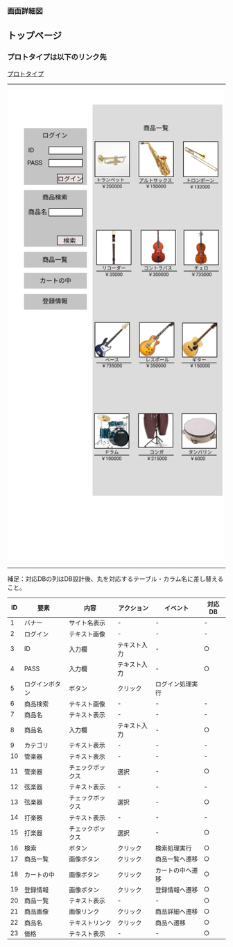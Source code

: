 ### 画面詳細図
## トップページ
### プロトタイプは以下のリンク先
[プロトタイプ](https://www.figma.com/file/Y14hKL8ZBhtQlYH31bjgki/Untitled?node-id=1%3A2)
*****
<img src="../img/toppage.png" width="500">

*****
補足：対応DBの列はDB設計後、丸を対応するテーブル・カラム名に差し替えること。

| ID | 要素 | 内容 | アクション | イベント | 対応DB |
|----|-----|------|-----------|----------|-------|
|1   |バナー|サイト名表示|-    |-          |-     |
|2   |ログイン|テキスト画像|-    |-        |-       | 
|3   |ID|入力欄|テキスト入力|-    |○    |
|4   |PASS|入力欄|テキスト入力|-   |○    |
|5   |ログインボタン|ボタン|クリック|ログイン処理実行|    |
|6   |商品検索|テキスト画像|-   |-    |-    |
|7   |商品名|テキスト表示|-   |-    |-    |
|8   |商品名|入力欄|テキスト入力|-    |○   |
|9   |カテゴリ|テキスト表示|-    |-     |-    |
|10  |管楽器|テキスト表示|-   |-    |-    |
|11  |管楽器|チェックボックス|選択|-    |○   |
|12  |弦楽器|テキスト表示|-   |-    |-    |
|13  |弦楽器|チェックボックス|選択|-    |○   |
|14  |打楽器|テキスト表示|-    |-    |-    |
|15  |打楽器|チェックボックス|選択|-    |○    |
|16  |検索|ボタン|クリック|検索処理実行|○    |
|17  |商品一覧|画像ボタン|クリック|商品一覧へ遷移|○   |
|18  |カートの中|画像ボタン|クリック|カートの中へ遷移|○   |
|19  |登録情報|画像ボタン|クリック|登録情報へ遷移|○   |
|20  |商品一覧|テキスト表示|-    |-    |○    |
|21  |商品画像|画像リンク|クリック|商品詳細へ遷移|○   |
|22  |商品名|テキストリンク|クリック|商品へ遷移|○   |
|23  |価格|テキスト表示|-    |-    |○    |
